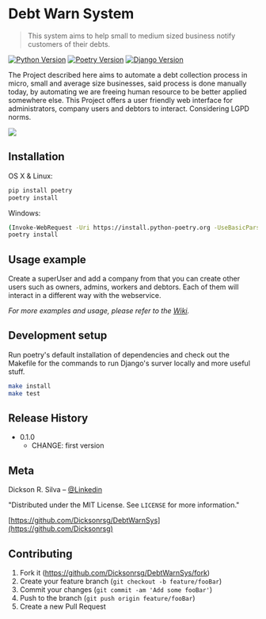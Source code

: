 # Debt Warn System
> This system aims to help small to medium sized business notify customers of their debts.

[![Python Version][python-image]][python-url]
[![Poetry Version][poetry-image]][poetry-url]
[![Django Version][django-image]][django-url]


The Project described here aims to automate a debt collection process in micro, small and average size businesses, said process is done manually today, by automating we are freeing human resource to be better applied somewhere else. 
This Project offers a user friendly web interface for administrators, company users and debtors to interact. Considering LGPD norms.

![](header.png)

## Installation

OS X & Linux:

```sh
pip install poetry
poetry install 
```

Windows:

```sh
(Invoke-WebRequest -Uri https://install.python-poetry.org -UseBasicParsing).Content | python -
poetry install
```

## Usage example

Create a superUser and add a company from that you can create other users such as owners, admins, workers and debtors. Each of them will interact in a different way with the webservice.  

_For more examples and usage, please refer to the [Wiki][wiki]._

## Development setup

Run poetry's default installation of dependencies and check out the Makefile for the commands to run Django's surver locally and more useful stuff. 

```sh
make install
make test
```

## Release History

* 0.1.0
    * CHANGE: first version

## Meta

Dickson R. Silva – [@Linkedin](https://www.linkedin.com/in/dickson-rsg/)

"Distributed under the MIT License. See ``LICENSE`` for more information."

[https://github.com/Dicksonrsg/DebtWarnSys](https://github.com/Dicksonrsg)

## Contributing

1. Fork it (<https://github.com/Dicksonrsg/DebtWarnSys/fork>)
2. Create your feature branch (`git checkout -b feature/fooBar`)
3. Commit your changes (`git commit -am 'Add some fooBar'`)
4. Push to the branch (`git push origin feature/fooBar`)
5. Create a new Pull Request

<!-- Markdown link & img dfn's -->
[poetry-image]: https://img.shields.io/badge/poetry-managed-blue.svg?style=flat-square
[poetry-url]: https://python-poetry.org/
[django-image]: https://img.shields.io/badge/django-4.2-green.svg?style=flat-square
[django-url]: https://www.djangoproject.com/
[python-image]: https://img.shields.io/badge/python-3.11-blue.svg?style=flat-square
[python-url]: https://www.python.org/downloads/release/python-3110/
[wiki]: https://github.com/yourname/yourproject/wiki